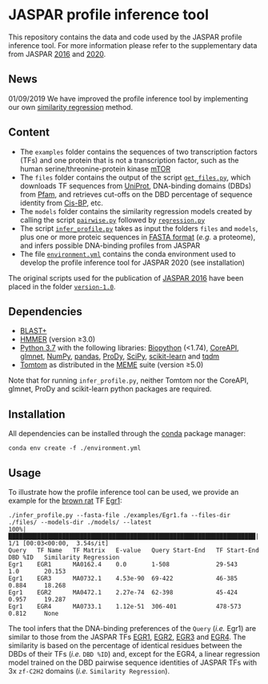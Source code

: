 # JASPAR profile inference tool
This repository contains the data and code used by the JASPAR profile inference tool. For more information please refer to the supplementary data from JASPAR [2016](https://academic.oup.com/nar/article/44/D1/D110/2502663) and [2020](https://academic.oup.com/nar/advance-article/doi/10.1093/nar/gkz1001/5614568).

## News
01/09/2019 We have improved the profile inference tool by implementing our own [similarity regression](https://www.nature.com/articles/s41588-019-0411-1) method.

## Content
* The `examples` folder contains the sequences of two transcription factors (TFs) and one protein that is not a transcription factor, such as the human serine/threonine-protein kinase [mTOR](https://www.uniprot.org/uniprot/P42345)
* The `files` folder contains the output of the script [`get_files.py`](https://github.com/wassermanlab/JASPAR-profile-inference/blob/master/files/get_files.py), which downloads TF sequences from [UniProt](https://www.uniprot.org/), DNA-binding domains (DBDs) from [Pfam](https://pfam.xfam.org/), and retrieves cut-offs on the DBD percentage of sequence identity from [Cis-BP](http://cisbp.ccbr.utoronto.ca/), etc.
* The `models` folder contains the similarity regression models created by calling the script [`pairwise.py`](https://github.com/wassermanlab/JASPAR-profile-inference/blob/master/models/pairwise.py) followed by [`regression.py`](https://github.com/wassermanlab/JASPAR-profile-inference/blob/master/models/regression.py)
* The script [`infer_profile.py`](https://github.com/wassermanlab/JASPAR-profile-inference/blob/master/infer_profile.py) takes as input the folders `files` and `models`, plus one or more proteic sequences in [FASTA format](https://en.wikipedia.org/wiki/FASTA_format) (_e.g._ a proteome), and infers possible DNA-binding profiles from JASPAR 
* The file [`environment.yml`](https://github.com/wassermanlab/JASPAR-profile-inference/blob/master/environment.yml) contains the conda environment used to develop the profile inference tool for JASPAR 2020 (see installation)

The original scripts used for the publication of [JASPAR 2016](https://doi.org/10.1093/nar/gkv1176) have been placed in the folder [`version-1.0`](https://github.com/wassermanlab/JASPAR-profile-inference/tree/master/version-1.0).

## Dependencies
* [BLAST+](https://blast.ncbi.nlm.nih.gov/Blast.cgi)
* [HMMER](http://hmmer.org/) (version ≥3.0)
* [Python 3.7](https://www.python.org/download/releases/3.7/) with the following libraries: [Biopython](http://biopython.org) (<1.74), [CoreAPI](http://www.coreapi.org), [glmnet](https://github.com/civisanalytics/python-glmnet), [NumPy](https://numpy.org/), [pandas](https://pandas.pydata.org/), [ProDy](http://prody.csb.pitt.edu/), [SciPy](https://www.scipy.org/), [scikit-learn](https://scikit-learn.org/stable/) and [tqdm](https://tqdm.github.io) 
* [Tomtom](http://meme-suite.org/doc/tomtom.html) as distributed in the [MEME](http://meme-suite.org/index.html) suite (version ≥5.0)

Note that for running `infer_profile.py`, neither Tomtom nor the CoreAPI, glmnet, ProDy and scikit-learn python packages are required.

## Installation
All dependencies can be installed through the [conda](https://docs.conda.io/en/latest/) package manager:
```
conda env create -f ./environment.yml
```

## Usage
To illustrate how the profile inference tool can be used, we provide an example for the [brown rat](https://www.ncbi.nlm.nih.gov/Taxonomy/Browser/wwwtax.cgi?mode=Info&id=10116&lvl=3&lin=f&keep=1&srchmode=1&unlock) TF [Egr1](https://www.uniprot.org/uniprot/P08154):
```
./infer_profile.py --fasta-file ./examples/Egr1.fa --files-dir ./files/ --models-dir ./models/ --latest
100%|█████████████████████████████████████████████████████████████████████| 1/1 [00:03<00:00,  3.54s/it]
Query   TF Name   TF Matrix   E-value   Query Start-End   TF Start-End   DBD %ID   Similarity Regression
Egr1    EGR1      MA0162.4    0.0     	1-508       	  29-543    	 1.0       20.153
Egr1    EGR3      MA0732.1    4.53e-90  69-422       	  46-385    	 0.884     18.268
Egr1    EGR2      MA0472.1    2.27e-74  62-398       	  45-424    	 0.957     19.287
Egr1    EGR4      MA0733.1    1.12e-51  306-401      	  478-573    	 0.812     None
```
The tool infers that the DNA-binding preferences of the `Query` (_i.e._ Egr1) are similar to those from the JASPAR TFs [EGR1](http://jaspar.genereg.net/matrix/MA0162.4/), [EGR2](http://jaspar.genereg.net/matrix/MA0472.1/), [EGR3](http://jaspar.genereg.net/matrix/MA0732.1/) and [EGR4](http://jaspar.genereg.net/matrix/MA0733.1/). The similarity is based on the percentage of identical residues between the DBDs of their TFs (_i.e._ `DBD %ID`) and, except for the EGR4, a linear regression model trained on the DBD pairwise sequence identities of JASPAR TFs with 3x `zf-C2H2` domains (_i.e._ `Similarity Regression`).
